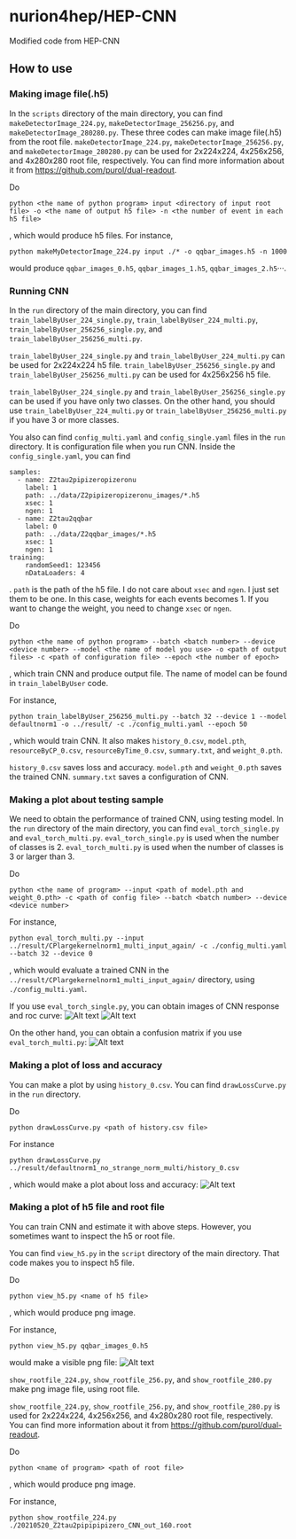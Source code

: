 # nurion4hep/HEP-CNN
Modified code from HEP-CNN

## How to use
### Making image file(.h5)
In the `scripts` directory of the main directory, you can find `makeDetectorImage_224.py`, `makeDetectorImage_256256.py`, and `makeDetectorImage_280280.py`.
These three codes can make image file(.h5) from the root file. `makeDetectorImage_224.py`, `makeDetectorImage_256256.py`, and `makeDetectorImage_280280.py` can be used for 2x224x224, 4x256x256, and 4x280x280 root file, respectively. You can find more information about it from https://github.com/purol/dual-readout.

Do

    python <the name of python program> input <directory of input root file> -o <the name of output h5 file> -n <the number of event in each h5 file>

, which would produce h5 files. For instance,

    python makeMyDetectorImage_224.py input ./* -o qqbar_images.h5 -n 1000

would produce `qqbar_images_0.h5`, `qqbar_images_1.h5`, `qqbar_images_2.h5`···.

### Running CNN
In the `run` directory of the main directory, you can find `train_labelByUser_224_single.py`, `train_labelByUser_224_multi.py`, `train_labelByUser_256256_single.py`, and `train_labelByUser_256256_multi.py`.

`train_labelByUser_224_single.py` and `train_labelByUser_224_multi.py` can be used for 2x224x224 h5 file. `train_labelByUser_256256_single.py` and `train_labelByUser_256256_multi.py` can be used for 4x256x256 h5 file.

`train_labelByUser_224_single.py` and `train_labelByUser_256256_single.py` can be used if you have only two classes. On the other hand, you should use `train_labelByUser_224_multi.py` or `train_labelByUser_256256_multi.py` if you have 3 or more classes.

You also can find `config_multi.yaml` and `config_single.yaml` files in the `run` directory. It is configuration file when you run CNN. Inside the `config_single.yaml`, you can find

    samples:
      - name: Z2tau2pipizeropizeronu
        label: 1
        path: ../data/Z2pipizeropizeronu_images/*.h5
        xsec: 1
        ngen: 1
      - name: Z2tau2qqbar
        label: 0
        path: ../data/Z2qqbar_images/*.h5
        xsec: 1
        ngen: 1
    training:
        randomSeed1: 123456
        nDataLoaders: 4
. `path` is the path of the h5 file. I do not care about `xsec` and `ngen`. I just set them to be one. In this case, weights for each events becomes 1. If you want to change the weight, you need to change `xsec` or `ngen`.

Do

    python <the name of python program> --batch <batch number> --device <device number> --model <the name of model you use> -o <path of output files> -c <path of configuration file> --epoch <the number of epoch>

, which train CNN and produce output file. The name of model can be found in `train_labelByUser` code.

For instance,

    python train_labelByUser_256256_multi.py --batch 32 --device 1 --model defaultnorm1 -o ../result/ -c ./config_multi.yaml --epoch 50

, which would train CNN. It also makes `history_0.csv`, `model.pth`, `resourceByCP_0.csv`, `resourceByTime_0.csv`, `summary.txt`, and `weight_0.pth`.

`history_0.csv` saves loss and accuracy. `model.pth` and `weight_0.pth` saves the trained CNN. `summary.txt` saves a configuration of CNN. 

### Making a plot about testing sample
We need to obtain the performance of trained CNN, using testing model.
In the `run` directory of the main directory, you can find `eval_torch_single.py` and `eval_torch_multi.py`. `eval_torch_single.py` is used when the number of classes is 2. `eval_torch_multi.py` is used when the number of classes is 3 or larger than 3.

Do

    python <the name of program> --input <path of model.pth and weight_0.pth> -c <path of config file> --batch <batch number> --device <device number>

For instance,

    python eval_torch_multi.py --input ../result/CPlargekernelnorm1_multi_input_again/ -c ./config_multi.yaml --batch 32 --device 0

, which would evaluate a trained CNN in the `../result/CPlargekernelnorm1_multi_input_again/` directory, using `./config_multi.yaml`.

If you use `eval_torch_single.py`, you can obtain images of CNN response and roc curve:
![Alt text](/img/response.png "response")
![Alt text](/img/roc.png "roc")

On the other hand, you can obtain a confusion matrix if you use `eval_torch_multi.py`:
![Alt text](/img/conf2.png "conf")

### Making a plot of loss and accuracy
You can make a plot by using `history_0.csv`. You can find `drawLossCurve.py` in the `run` directory. 

Do

    python drawLossCurve.py <path of history.csv file>
    
For instance

    python drawLossCurve.py ../result/defaultnorm1_no_strange_norm_multi/history_0.csv

, which would make a plot about loss and accuracy:
![Alt text](/img/loss.png "loss")

### Making a plot of h5 file and root file
You can train CNN and estimate it with above steps. However, you sometimes want to inspect the h5 or root file.

You can find `view_h5.py` in the `script` directory of the main directory. That code makes you to inspect h5 file.

Do

    python view_h5.py <name of h5 file>
    
, which would produce png image.

For instance,

    python view_h5.py qqbar_images_0.h5
    
would make a visible png file:
![Alt text](/img/view.png "view")

`show_rootfile_224.py`, `show_rootfile_256.py`, and `show_rootfile_280.py` make png image file, using root file.

`show_rootfile_224.py`, `show_rootfile_256.py`, and `show_rootfile_280.py` is used for 2x224x224, 4x256x256, and 4x280x280 root file, respectively. You can find more information about it from https://github.com/purol/dual-readout.

Do

    python <name of program> <path of root file>
    
, which would produce png image.

For instance,

    python show_rootfile_224.py ./20210520_Z2tau2pipipipizero_CNN_out_160.root
    
